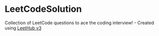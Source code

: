 # LeetCodeSolution
Collection of LeetCode questions to ace the coding interview! - Created using [LeetHub v3](https://github.com/raphaelheinz/LeetHub-3.0)
